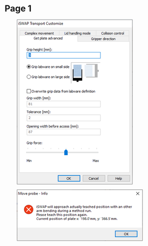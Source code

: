 # Page 1

<figure><img src="../../../../.gitbook/assets/image (435).png" alt=""><figcaption></figcaption></figure>

<figure><img src="../../../../.gitbook/assets/image (3) (1) (1).png" alt=""><figcaption></figcaption></figure>

